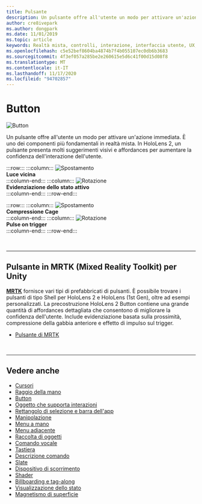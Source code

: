 ```yaml
---
title: Pulsante
description: Un pulsante offre all'utente un modo per attivare un'azione immediata. È uno dei componenti più fondamentali in realtà mista.
author: cre8ivepark
ms.author: dongpark
ms.date: 11/01/2019
ms.topic: article
keywords: Realtà mista, controlli, interazione, interfaccia utente, UX, cuffie per realtà mista, cuffie con realtà mista di Windows, auricolare realtà virtuale, HoloLens, MRTK, Toolkit realtà mista, pulsante
ms.openlocfilehash: c5e52bef8604ba4874b7f4b055107ec0db6b3683
ms.sourcegitcommit: 4f3ef057a285be2e260615e5d6c41f00d15d08f8
ms.translationtype: MT
ms.contentlocale: it-IT
ms.lasthandoff: 11/17/2020
ms.locfileid: "94702857"
---
```

# <a name="button"></a>Button

![Button](images/UX_Hero_Button.jpg)

Un pulsante offre all'utente un modo per attivare un'azione immediata. È uno dei componenti più fondamentali in realtà mista. In HoloLens 2, un pulsante presenta molti suggerimenti visivi e affordances per aumentare la confidenza dell'interazione dell'utente. 


:::row:::
    :::column:::
       ![Spostamento](images/UX_Button_Affordance_ProximityLight.jpg)<br>
       **Luce vicina**<br>
    :::column-end:::
    :::column:::
       ![Rotazione](images/UX_Button_Affordance_FocusHighlight.jpg)<br>
        **Evidenziazione dello stato attivo**<br>
    :::column-end:::
:::row-end:::

:::row:::
    :::column:::
       ![Spostamento](images/UX_Button_Affordance_Compression.jpg)<br>
       **Compressione Cage**<br>
    :::column-end:::
    :::column:::
       ![Rotazione](images/UX_Button_Affordance_Pulse.jpg)<br>
        **Pulse on trigger**<br>
    :::column-end:::
:::row-end:::

<br>


---

## <a name="button-in-mrtkmixed-reality-toolkit-for-unity"></a>Pulsante in MRTK (Mixed Reality Toolkit) per Unity
**[MRTK](https://github.com/Microsoft/MixedRealityToolkit-Unity)** fornisce vari tipi di prefabbricati di pulsanti. È possibile trovare i pulsanti di tipo Shell per HoloLens 2 e HoloLens (1st Gen), oltre ad esempi personalizzati. La precostruzione HoloLens 2 Button contiene una grande quantità di affordances dettagliata che consentono di migliorare la confidenza dell'utente. Include evidenziazione basata sulla prossimità, compressione della gabbia anteriore e effetto di impulso sul trigger.

* [Pulsante di MRTK](https://microsoft.github.io/MixedRealityToolkit-Unity/Documentation/README_Button.html)



<br>

---


## <a name="see-also"></a>Vedere anche

* [Cursori](cursors.md)
* [Raggio della mano](point-and-commit.md)
* [Button](button.md)
* [Oggetto che supporta interazioni](interactable-object.md)
* [Rettangolo di selezione e barra dell'app](app-bar-and-bounding-box.md)
* [Manipolazione](direct-manipulation.md)
* [Menu a mano](hand-menu.md)
* [Menu adiacente](near-menu.md)
* [Raccolta di oggetti](object-collection.md)
* [Comando vocale](voice-input.md)
* [Tastiera](keyboard.md)
* [Descrizione comando](tooltip.md)
* [Slate](slate.md)
* [Dispositivo di scorrimento](slider.md)
* [Shader](shader.md)
* [Billboarding e tag-along](billboarding-and-tag-along.md)
* [Visualizzazione dello stato](progress.md)
* [Magnetismo di superficie](surface-magnetism.md)
